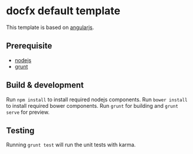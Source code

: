# docfx default template
This template is based on [angularjs](https://angularjs.org/).

## Prerequisite
* [nodejs](https://nodejs.org/)
* [grunt](http://gruntjs.com/)

## Build & development
Run `npm install` to install required nodejs components.
Run `bower install` to install required bower components.
Run `grunt` for building and `grunt serve` for preview.

## Testing
Running `grunt test` will run the unit tests with karma.
